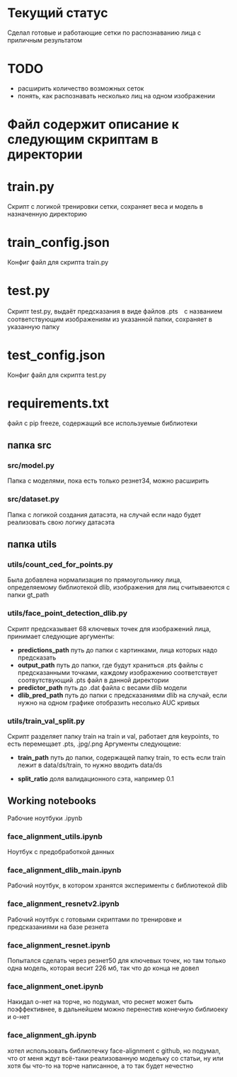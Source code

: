 # Текущий статус

Сделал готовые и работающие сетки по распознаванию лица с приличным результатом

# TODO

- расширить количество возможных сеток
- понять, как распознавать несколько лиц на одном изображении

# Файл содержит описание к следующим скриптам в директории

# train.py

Скрипт с логикой тренировки сетки, сохраняет веса и модель в назначенную директорию

# train_config.json

Конфиг файл для скрипта train.py

# test.py

Скрипт test.py, выдаёт предсказания в виде файлов .pts　с названием соответствующим изображениям из указанной папки, сохраняет в указанную папку

# test_config.json

Конфиг файл для скрипта test.py

# requirements.txt

файл с pip freeze, содержащий все используемые библиотеки

## папка src

### src/model.py

Папка с моделями, пока есть только резнет34, можно расширить

### src/dataset.py

Папка с логикой создания датасэта, на случай если надо будет реализовать свою логику датасэта

## папка utils

### utils/count_ced_for_points.py

Была добавлена нормализация по прямоугольнику лица, определяемому библиотекой dlib, изображения для лиц считываеются с папки gt_path

### utils/face_point_detection_dlib.py

Скрипт предсказывает 68 ключевых точек для изображений лица, принимает следующие аргументы:

- __predictions_path__ путь до папки с картинками, лица которых надо предсказать
- __output_path__ путь до папки, где будут храниться .pts файлы с предсказанными точками, каждому изображению соответствует соотвутствующий .pts файл в данной директории
- __predictor_path__ путь до .dat файла с весами dlib модели
- __dlib_pred_path__ путь до папки с предсказаниями dlib на случай, если нужно на одном графике отобразить несолько AUC кривых

### utils/train_val_split.py

Скрипт разделяет папку train на train и val, работает для keypoints, то есть перемещает .pts, .jpg/.png Аргументы следующеие:

- __train_path__ путь до папки, содержащей папку train, то есть если train лежит в data/ds/train, то нужно вводить data/ds

- __split_ratio__ доля валидационного сэта, например 0.1

## Working notebooks

Рабочие ноутбуки .ipynb

### face_alignment_utils.ipynb

Ноутбук с предобработкой данных

### face_alignment_dlib_main.ipynb

Рабочий ноутбук, в котором хранятся эксперименты с библиотекой dlib

### face_alignment_resnetv2.ipynb

Рабочий ноутбук с готовыми скриптами по тренировке и предсказаниями на базе резнета

### face_alignment_resnet.ipynb

Попытался сделать через резнет50 для ключевых точек, но там только одна модель, которая весит 226 мб, так что до конца не довел

### face_alignment_onet.ipynb

Накидал о-нет на торче, но подумал, что реснет может быть поэффективнее, в дальнейшем можно перенестив конечную библиоеку и о-нет

### face_alignment_gh.ipynb

хотел использовать библиотечку face-alignment с github, но подумал, что от меня ждут всё-таки реализованную модельку со статьи, ну или хотя бы что-то на торче написанное, а то так будет нечестно
